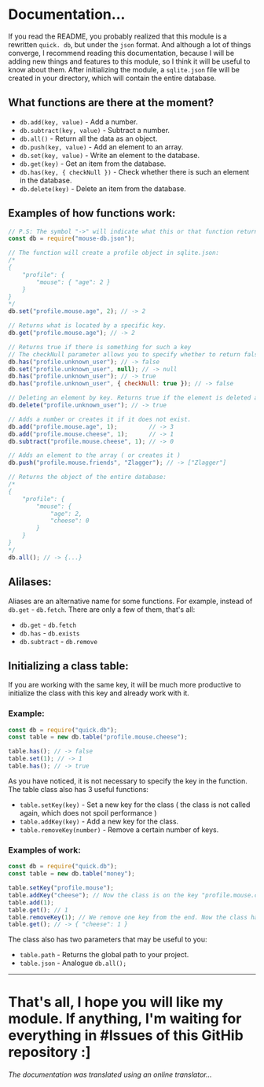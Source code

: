 # Documentation...
If you read the README, you probably realized that this module is a rewritten `quick. db`, but under the `json` format.
And although a lot of things converge, I recommend reading this documentation, because I will be adding new things and features to this module, so I think it will be useful to know about them.
After initializing the module, a `sqlite.json` file will be created in your directory, which will contain the entire database.

## What functions are there at the moment?
- `db.add(key, value)`         - Add a number.
- `db.subtract(key, value)`    - Subtract a number.
- `db.all()`                   - Return all the data as an object.
- `db.push(key, value)`        - Add an element to an array.
- `db.set(key, value)`         - Write an element to the database.
- `db.get(key)`                - Get an item from the database.
- `db.has(key, { checkNull })` - Check whether there is such an element in the database.
- `db.delete(key)`             - Delete an item from the database.
## Examples of how functions work:
```js
// P.S: The symbol "->" will indicate what this or that function returns.
const db = require("mouse-db.json");

// The function will create a profile object in sqlite.json:
/*
{
    "profile": {
        "mouse": { "age": 2 }
    }
}
*/
db.set("profile.mouse.age", 2); // -> 2

// Returns what is located by a specific key.
db.get("profile.mouse.age"); // -> 2

// Returns true if there is something for such a key
// The checkNull parameter allows you to specify whether to return false if the parameter is null
db.has("profile.unknown_user"); // -> false
db.set("profile.unknown_user", null); // -> null
db.has("profile.unknown_user"); // -> true
db.has("profile.unknown_user", { checkNull: true }); // -> false

// Deleting an element by key. Returns true if the element is deleted and false if not.
db.delete("profile.unknown_user"); // -> true

// Adds a number or creates it if it does not exist.
db.add("profile.mouse.age", 1);         // -> 3
db.add("profile.mouse.cheese", 1);      // -> 1
db.subtract("profile.mouse.cheese", 1); // -> 0

// Adds an element to the array ( or creates it )
db.push("profile.mouse.friends", "Zlagger"); // -> ["Zlagger"]

// Returns the object of the entire database:
/*
{
    "profile": {
        "mouse": {
            "age": 2,
            "cheese": 0
        }
    }
}
*/
db.all(); // -> {...}
```
## Alilases:
Aliases are an alternative name for some functions. For example, instead of `db.get` - `db.fetch`. There are only a few of them, that's all:
- `db.get` - `db.fetch`
- `db.has` - `db.exists`
- `db.subtract` - `db.remove`
## Initializing a class table:
If you are working with the same key, it will be much more productive to initialize the class with this key and already work with it.
### Example:
```js
const db = require("quick.db");
const table = new db.table("profile.mouse.cheese");

table.has(); // -> false
table.set(1); // -> 1
table.has(); // -> true
```

As you have noticed, it is not necessary to specify the key in the function. The table class also has 3 useful functions:
- `table.setKey(key)` - Set a new key for the class ( the class is not called again, which does not spoil performance )
- `table.addKey(key)` - Add a new key for the class.
- `table.removeKey(number)` - Remove a certain number of keys.
### Examples of work:
```js
const db = require("quick.db");
const table = new db.table("money");

table.setKey("profile.mouse");
table.addKey("cheese"); // Now the class is on the key "profile.mouse.cheese"
table.add(1);
table.get(); // 1
table.removeKey(1); // We remove one key from the end. Now the class has "profile.mouse"
table.get(); // -> { "cheese": 1 }
```
The class also has two parameters that may be useful to you:
- `table.path` - Returns the global path to your project.
- `table.json` - Analogue `db.all();`
---
# That's all, I hope you will like my module. If anything, I'm waiting for everything in #Issues of this GitHib repository :]

###### The documentation was translated using an online translator...
